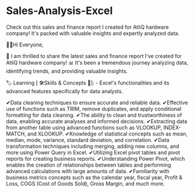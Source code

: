 # Sales-Analysis-Excel
Check out this sales and finance report I created for AtliQ hardware company! It's packed with valuable insights and expertly analyzed data.

🙋‍♂️Hi Everyone,

📢 I am thrilled to share the latest sales and finance report I've created for AtliQ hardware company! 📊 It's been a tremendous journey analyzing data, identifying trends, and providing valuable insights.

🏷️ Learning [ 🛠Skills & Concepts 🧩]: -
Excel's functionalities and its advanced features specifically for data analysts.

✔Data cleaning techniques to ensure accurate and reliable data.
✔Effective use of functions such as TRIM, remove duplicates, and apply conditional formatting for data cleaning.
✔The ability to clean and trustworthiness of data, enabling accurate analyses and informed decisions.
✔Extracting data from another table using advanced functions such as VLOOKUP, INDEX-MATCH, and XLOOKUP.
✔Knowledge of statistical concepts such as mean, median, mode, variance, standard deviation, and correlation.
✔Data transformation techniques including merging, adding new columns, and more using Power Query in Excel.
✔Utilizing Excel pivot tables and pivot reports for creating business reports.
✔Understanding Power Pivot, which enables the creation of relationships between tables and performing advanced calculations with large amounts of data.
✔Familiarity with business metrics concepts such as the calendar year, fiscal year, Profit & Loss, COGS (Cost of Goods Sold), Gross Margin, and much more.
